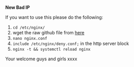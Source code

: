 **New Bad IP**

If you want to use this please do the following:

1. `cd /etc/nginx/`
2. wget the raw github file from [here](https://raw.githubusercontent.com/xxdjbobbyxx/new-bad-ip/main/deny.conf)
3. `nano nginx.conf`
4. `include /etc/nginx/deny.conf;` in the http server block
5. `nginx -t && systemctl reload nginx`

Your welcome guys and girls xxxx
